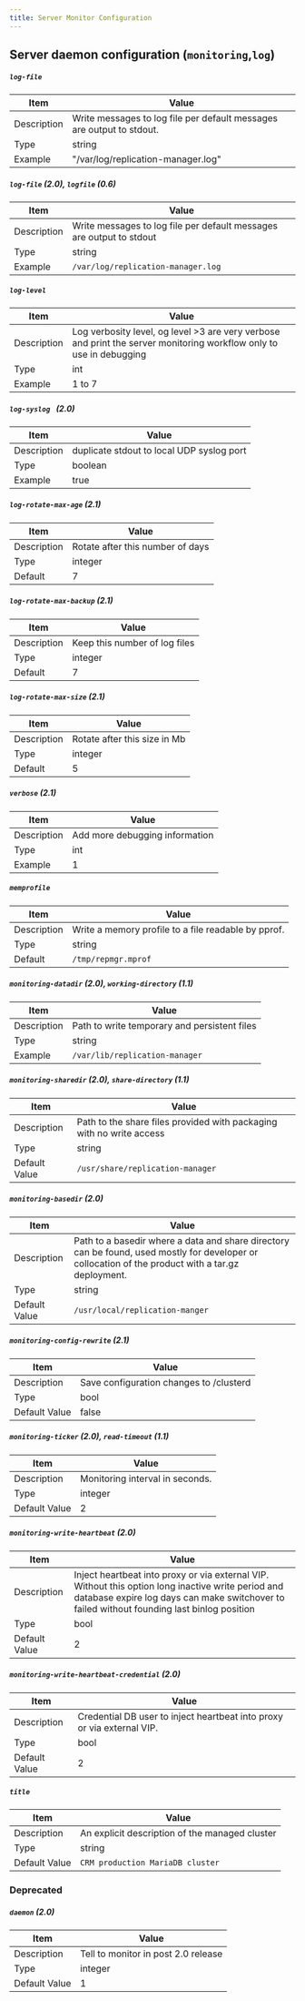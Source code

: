 ```yaml
---
title: Server Monitor Configuration
---
```


## Server daemon configuration (`monitoring`,`log`)


##### `log-file`

| Item | Value |
| ---- | ----- |
| Description | Write messages to log file per default messages are output to stdout. |
| Type | string |
| Example | "/var/log/replication-manager.log" |

##### `log-file` (2.0), `logfile` (0.6)

| Item | Value |
| ---- | ----- |
| Description | Write messages to log file per default messages are output to stdout|
| Type | string |
| Example | `/var/log/replication-manager.log` |

##### `log-level`

| Item | Value |
| ---- | ----- |
| Description | Log verbosity level, og level >3 are very verbose and print the server monitoring workflow only to use in debugging |
| Type | int |
| Example | 1 to 7 |

##### `log-syslog ` (2.0)

| Item          | Value |
| ----          | ----- |
| Description   | duplicate stdout to local UDP syslog port |
| Type          | boolean |
| Example       | true |

##### `log-rotate-max-age` (2.1)

| Item          | Value |
| ----          | ----- |
| Description   | Rotate after this number of days    |
| Type          | integer |
| Default       | 7 |

##### `log-rotate-max-backup` (2.1)

| Item          | Value |
| ----          | ----- |
| Description   | Keep this number of log files   |
| Type          | integer |
| Default       | 7 |

##### `log-rotate-max-size` (2.1)

| Item          | Value |
| ----          | ----- |
| Description   | Rotate after this size in Mb  |
| Type          | integer |
| Default       | 5 |


##### `verbose` (2.1)

| Item          | Value |
| ----          | ----- |
| Description   | Add more debugging information |
| Type          | int |
| Example       | 1 |

##### `memprofile`

| Item          | Value |
| ----          | ----- |
| Description   | Write a memory profile to a file readable by pprof. |
| Type          | string |
| Default       | `/tmp/repmgr.mprof` |


##### `monitoring-datadir` (2.0), `working-directory` (1.1)

| Item          | Value |
| ----          | ----- |
| Description   | Path to write temporary and persistent files |
| Type          | string |
| Example       | `/var/lib/replication-manager` |

##### `monitoring-sharedir` (2.0), `share-directory` (1.1)

| Item          | Value |
| ----          | ----- |
| Description   | Path to the share files provided with packaging with no write access |
| Type          | string |
| Default Value | `/usr/share/replication-manager` |

##### `monitoring-basedir` (2.0)

| Item          | Value |
| ----          | ----- |
| Description   | Path to a basedir where a data and share directory can be found, used mostly for developer or collocation of the product with a tar.gz deployment. |
| Type          | string |
| Default Value | `/usr/local/replication-manger` |

##### `monitoring-config-rewrite` (2.1)

| Item          | Value |
| ----          | ----- |
| Description   | Save configuration changes to <monitoring-datadir>/clusterd |
| Type          | bool |
| Default Value | false |



##### `monitoring-ticker` (2.0), `read-timeout` (1.1)

| Item          | Value |
| ----          | ----- |
| Description   | Monitoring interval in seconds. |
| Type          | integer |
| Default Value | 2 |

##### `monitoring-write-heartbeat` (2.0)

| Item          | Value |
| ----          | ----- |
| Description   | Inject heartbeat into proxy or via external VIP. Without this option long inactive write period and database expire log days can make switchover to failed without founding last binlog position |
| Type          | bool |
| Default Value | 2 |

##### `monitoring-write-heartbeat-credential` (2.0)

| Item          | Value |
| ----          | ----- |
| Description   | Credential DB user to inject heartbeat into proxy or via external VIP.  |
| Type          | bool |
| Default Value | 2 |

##### `title`

| Item          | Value |
| ----          | ----- |
| Description   | An explicit description of the managed cluster  |
| Type          | string |
| Default Value | `CRM production MariaDB cluster` |

### Deprecated

##### `daemon`  (2.0)

| Item          | Value |
| ----          | ----- |
| Description   | Tell to monitor in post 2.0 release |
| Type          | integer |
| Default Value | 1 |
